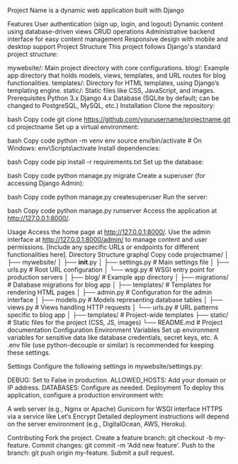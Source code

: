 
Project Name is a dynamic web application built with Django

Features
User authentication (sign up, login, and logout)
Dynamic content using database-driven views
CRUD operations 
Administrative backend interface for easy content management
Responsive design with mobile and desktop support
Project Structure
This project follows Django's standard project structure:

mywebsite/: Main project directory with core configurations.
blog/: Example app directory that holds models, views, templates, and URL routes for blog functionalities.
templates/: Directory for HTML templates, using Django’s templating engine.
static/: Static files like CSS, JavaScript, and images.
Prerequisites
Python 3.x
Django 4.x
Database (SQLite by default; can be changed to PostgreSQL, MySQL, etc.)
Installation
Clone the repository:

bash
Copy code
git clone https://github.com/yourusername/projectname.git
cd projectname
Set up a virtual environment:

bash
Copy code
python -m venv env
source env/bin/activate  # On Windows: env\Scripts\activate
Install dependencies:

bash
Copy code
pip install -r requirements.txt
Set up the database:

bash
Copy code
python manage.py migrate
Create a superuser (for accessing Django Admin):

bash
Copy code
python manage.py createsuperuser
Run the server:

bash
Copy code
python manage.py runserver
Access the application at http://127.0.0.1:8000/.

Usage
Access the home page at http://127.0.0.1:8000/.
Use the admin interface at http://127.0.0.1:8000/admin/ to manage content and user permissions.
[Include any specific URLs or endpoints for different functionalities here].
Directory Structure
graphql
Copy code
projectname/
│
├── mywebsite/
│   ├── __init__.py
│   ├── settings.py           # Main settings file
│   ├── urls.py               # Root URL configuration
│   └── wsgi.py               # WSGI entry point for production servers
│
├── blog/                     # Example app directory
│   ├── migrations/           # Database migrations for blog app
│   ├── templates/            # Templates for rendering HTML pages
│   ├── admin.py              # Configuration for the admin interface
│   ├── models.py             # Models representing database tables
│   ├── views.py              # Views handling HTTP requests
│   └── urls.py               # URL patterns specific to blog app
│
├── templates/                # Project-wide templates
├── static/                   # Static files for the project (CSS, JS, images)
└── README.md                 # Project documentation
Configuration
Environment Variables
Set up environment variables for sensitive data like database credentials, secret keys, etc. A .env file (use python-decouple or similar) is recommended for keeping these settings.

Settings
Configure the following settings in mywebsite/settings.py:

DEBUG: Set to False in production.
ALLOWED_HOSTS: Add your domain or IP address.
DATABASES: Configure as needed.
Deployment
To deploy this application, configure a production environment with:

A web server (e.g., Nginx or Apache)
Gunicorn for WSGI interface
HTTPS via a service like Let’s Encrypt
Detailed deployment instructions will depend on the server environment (e.g., DigitalOcean, AWS, Heroku).

Contributing
Fork the project.
Create a feature branch: git checkout -b my-feature.
Commit changes: git commit -m 'Add new feature'.
Push to the branch: git push origin my-feature.
Submit a pull request.
